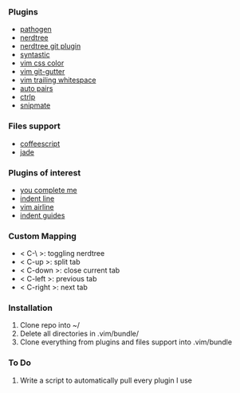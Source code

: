 ### Plugins
- [pathogen](https://github.com/tpope/vim-pathogen)
- [nerdtree](https://github.com/scrooloose/nerdtree)
- [nerdtree git plugin](https://github.com/Xuyuanp/nerdtree-git-plugin)
- [syntastic](https://github.com/scrooloose/syntastic)
- [vim css color](https://github.com/ap/vim-css-color)
- [vim git-gutter](https://github.com/airblade/vim-gitgutter)
- [vim trailing whitespace](https://github.com/bronson/vim-trailing-whitespace)
- [auto pairs](https://github.com/jiangmiao/auto-pairs)
- [ctrlp](https://github.com/ctrlpvim/ctrlp.vim)
- [snipmate](https://github.com/garbas/vim-snipmate)

### Files support
- [coffeescript](https://github.com/kchmck/vim-coffee-script)
- [jade](https://github.com/digitaltoad/vim-jade)


### Plugins of interest
- [you complete me](http://vimawesome.com/plugin/youcompleteme)
- [indent line](http://vimawesome.com/plugin/indentline)
- [vim airline](https://github.com/bling/vim-airline)
- [indent guides](https://github.com/nathanaelkane/vim-indent-guides)

### Custom Mapping
- < C-\ >: toggling nerdtree
- < C-up >: split tab
- < C-down >: close current tab
- < C-left >: previous tab
- < C-right >: next tab

### Installation
1. Clone repo into ~/
2. Delete all directories in .vim/bundle/
3. Clone everything from plugins and files support into .vim/bundle

### To Do
1. Write a script to automatically pull every plugin I use
